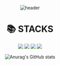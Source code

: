 
<!--내용 부분-->
<div align="center">

![header](https://capsule-render.vercel.app/api?type=waving&color=auto&height=200&section=header&text=Hojun-GitHub&fontSize=50&animation=twinkling)
  
<div align=center><h1>📚 STACKS</h1></div>
  

  <img src="https://img.shields.io/badge/java-007396?style=for-the-badge&logo=java&logoColor=white">
  <img src="https://img.shields.io/badge/mysql-4479A1?style=for-the-badge&logo=mysql&logoColor=white">
  <img src="https://img.shields.io/badge/spring-6DB33F?style=for-the-badge&logo=spring&logoColor=white">
  <img src="https://img.shields.io/badge/github-181717?style=for-the-badge&logo=github&logoColor=white">
  
![Anurag's GitHub stats](https://github-readme-stats.vercel.app/api?username=lehojun\&rank_icon=github\&bg_color=20,e96443,904e95\&title_color=fff\&text_color=fff)
</div>
<!--![Top Langs](https://github-readme-stats.vercel.app/api/top-langs/?username=lehojun&layout=compact)-->



